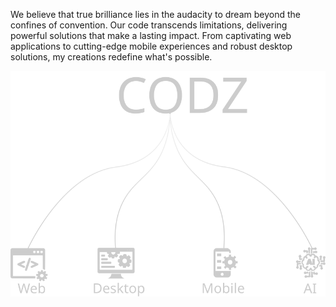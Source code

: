 <p>We believe that true brilliance lies in the audacity to dream beyond the confines of convention. Our code transcends limitations, delivering powerful solutions that make a lasting impact. From captivating web applications to cutting-edge mobile experiences and robust desktop solutions, my creations redefine what's possible.</p>

<img src='rm.svg'>

